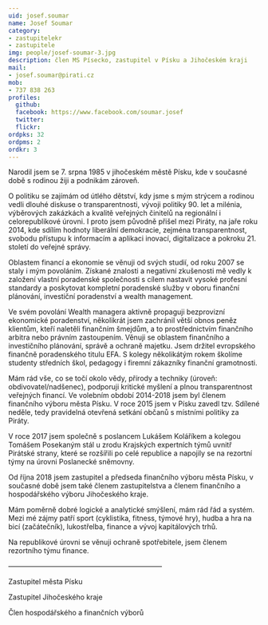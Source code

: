 ```yaml
---
uid: josef.soumar
name: Josef Soumar
category:
- zastupitelekr
- zastupitele
img: people/josef-soumar-3.jpg
description: člen MS Písecko, zastupitel v Písku a Jihočeském kraji
mail:
- josef.soumar@pirati.cz
mob:
- 737 838 263
profiles:
  github:                 
  facebook: https://www.facebook.com/soumar.josef 		  
  twitter: 		  
  flickr:
ordpks: 32   
ordpms: 2      		  
ordkr: 3
---
```

Narodil jsem se 7. srpna 1985 v jihočeském městě Písku, kde v současné době s rodinou žiji a podnikám zároveň.

O politiku se zajímám od útlého dětství, kdy jsme s mým strýcem a rodinou vedli dlouhé diskuse o transparentnosti, vývoji politiky 90. let a milénia, výběrových zakázkách a kvalitě veřejných činitelů na regionální i celorepublikové úrovni. I proto jsem původně přišel mezi Piráty, na jaře roku 2014, kde sdílím hodnoty liberální demokracie, zejména transparentnost, svobodu přístupu k informacím a aplikaci inovací, digitalizace a pokroku 21. století do veřejné správy.

Oblastem financí a ekonomie se věnuji od svých studií, od roku 2007 se staly i mým povoláním. Získané znalosti a negativní zkušenosti mě vedly k založení vlastní poradenské společnosti s cílem nastavit vysoké profesní standardy a poskytovat kompletní poradenské služby v oboru finanční plánování, investiční poradenství a wealth management.

Ve svém povolání Wealth managera aktivně propaguji bezprovizní ekonomické poradenství, několikrát jsem zachránil větší obnos peněz klientům, kteří naletěli finančním šmejdům, a to prostřednictvím finančního arbitra nebo právním zastoupením. Věnuji se oblastem finančního a investičního plánování, správě a ochraně majetku. Jsem držitel evropského finančně poradenského titulu EFA. S kolegy několikátým rokem školíme studenty středních škol, pedagogy i firemní zákazníky finanční gramotnosti.

Mám rád vše, co se točí okolo vědy, přírody a techniky (úroveň: obdivovatel/nadšenec), podporuji kritické myšlení a plnou transparentnost veřejných financí.
Ve volebním období 2014-2018 jsem byl členem finančního výboru města Písku. V roce 2015 jsem v Písku zavedl tzv. Sdílené neděle, tedy pravidelná otevřená setkání občanů s místními politiky za Piráty. 

V roce 2017 jsem společně s poslancem Lukášem Koláříkem a kolegou Tomášem Posekaným stál u zrodu Krajských expertních týmů uvnitř Pirátské strany, které se rozšířili po celé republice a napojily se na rezortní týmy na úrovni Poslanecké sněmovny.

Od října 2018 jsem zastupitel a předseda finančního výboru města Písku, v současné době jsem také členem zastupitelstva a členem finančního a hospodářského výboru Jihočeského kraje.

Mám poměrně dobré logické a analytické smýšlení, mám rád řád a systém. Mezi mé zájmy patří sport (cyklistika, fitness, týmové hry), hudba a hra na bicí (začátečník), lukostřelba, finance a vývoj kapitálových trhů.

Na republikové úrovni se věnuji ochraně spotřebitele, jsem členem rezortního týmu finance.

——————————————————————

Zastupitel města Písku

Zastupitel Jihočeského kraje

Člen hospodářského a finančních výborů
